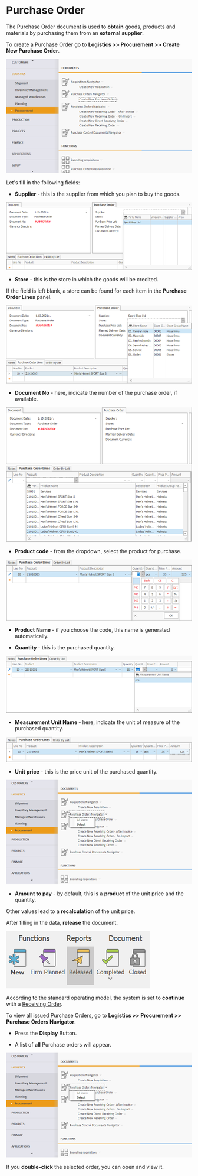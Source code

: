 # Purchase Order

The Purchase Order document is used to **obtain** goods, products and materials by purchasing them from an **external supplier**.

To create a Purchase Order go to <b>Logistics >> Procurement >> Create New Purchase Order</b>.

![Purchase Order](pictures/po1.png)

Let's fill in the following fields:

- <b>Supplier</b> - this is the supplier from which you plan to buy the goods.
 
![Purchase Order](pictures/po2.png)

- <b>Store</b> - this is the store in which the goods will be credited. 
 
If the field is left blank, a store can be found for each item in the **Purchase Order Lines** panel.
 
![Purchase Order](pictures/po3.png)

- <b>Document No</b> - here, indicate the number of the purchase order, if available.
 
![Purchase Order](pictures/po4.png)

- <b>Product code</b> - from the dropdown, select the product for purchase.
 
![Purchase Order](pictures/poo5.png)

- <b>Product Name </b> - if you choose the code, this name is generated automatically.

- <b>Quantity </b> - this is the purchased quantity.
 
![Purchase Order](pictures/po6.png)

- <b> Measurement Unit Name </b> - here, indicate the unit of measure of the purchased quantity.
 
![Purchase Order](pictures/po7.png)

- <b>Unit price</b> - this is the price unit of the purchased quantity. 
 
![Purchase Order](pictures/po8.png)

- <b>Amount to pay</b> - by default, this is a **product** of the unit price and the quantity. 
	
Other values lead to a **recalculation** of the unit price.
 
After filling in the data, **release** the document.
 
![Purchase Order](pictures/po9.png)

According to the standard operating model, the system is set to **continue** with a [Receiving Order](https://github.com/ErpNetDocs/winclient/blob/master/step-by-step/receiving-order.md).

To view all issued Purchase Orders, go to <b>Logistics >> Procurement >> Purchase Orders Navigator</b>.

- Press the **Display** Button.

- A list of **all** Purchase orders will appear.
 
![Purchase Order](pictures/po10.png)

If you **double-click** the selected order, you can open and view it.


